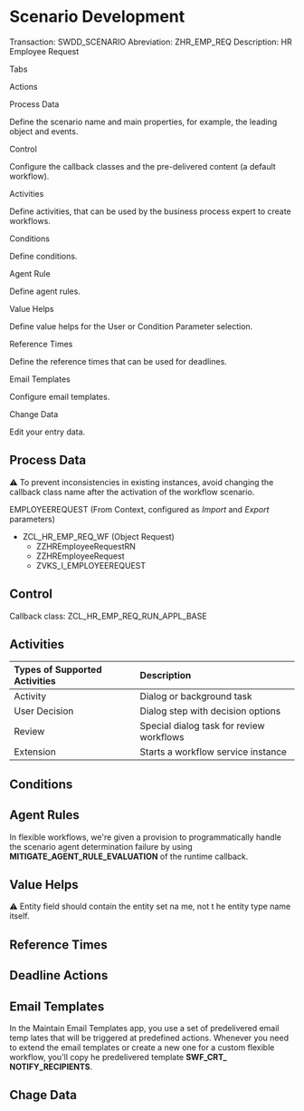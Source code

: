 # Scenario Development
Transaction: SWDD_SCENARIO
Abreviation: ZHR_EMP_REQ
Description: HR Employee Request

Tabs

Actions

Process Data

Define the scenario name and main properties, for example, the leading object and events.

Control

Configure the callback classes and the pre-delivered content (a default workflow).

Activities

Define activities, that can be used by the business process expert to create workflows.

Conditions

Define conditions.

Agent Rule

Define agent rules.

Value Helps

Define value helps for the User or Condition Parameter selection.

Reference Times

Define the reference times that can be used for deadlines.

Email Templates

Configure email templates.

Change Data

Edit your entry data.

## Process Data

⚠️ To prevent inconsistencies in existing instances, avoid changing the callback class name after the activation of the workflow scenario.

EMPLOYEEREQUEST (From Context, configured as _Import_ and _Export_ parameters)
- ZCL_HR_EMP_REQ_WF (Object Request)
  - ZZHREmployeeRequestRN
  - ZZHREmployeeRequest
  - ZVKS_I_EMPLOYEEREQUEST

## Control

Callback class: ZCL_HR_EMP_REQ_RUN_APPL_BASE 

## Activities

|Types of Supported Activities | Description                                 |
|:-----------------------------|:------------------------------------------- |
| Activity                     | Dialog or background task                   |
| User Decision                | Dialog step with decision options           |
| Review                       | Special dialog task for review workflows    |
| Extension                    | Starts a workflow service instance          |

## Conditions

## Agent Rules

In flexible workflows, we're given a provision to programmatically handle the scenario agent determination failure by using **MITIGATE_AGENT_RULE_EVALUATION** of the runtime callback.

## Value Helps

⚠️ Entity field should contain the entity set na me, not t he entity type name itself.

## Reference Times

## Deadline Actions

## Email Templates

In the Maintain Email Templates app, you use a set of predelivered email temp lates that will be triggered at predefined actions. Whenever you need to extend the email templates or create a new one for a custom flexible workflow, you'll copy he predelivered template **SWF_CRT_ NOTIFY_RECIPIENTS**.

## Chage Data
